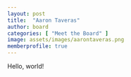 ```yaml
---
layout: post
title:  "Aaron Taveras"
author: board
categories: [ "Meet the Board" ]
image: assets/images/aarontaveras.png
memberprofile: true
---
```


Hello, world!